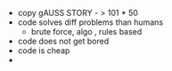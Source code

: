- copy gAUSS STORY - > 101 * 50
- code solves diff problems than humans
	- brute force, algo , rules based
- code does not get bored
- code is cheap
-